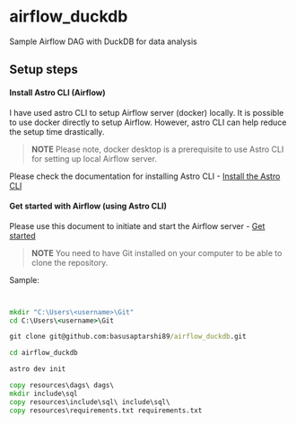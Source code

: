 # airflow_duckdb
Sample Airflow DAG with DuckDB for data analysis


## Setup steps

#### Install Astro CLI (Airflow)

I have used astro CLI to setup Airflow server (docker) locally. It is possible to use docker directly to setup Airflow. 
However, astro CLI can help reduce the setup time drastically.

> **NOTE** Please note, docker desktop is a prerequisite to use Astro CLI for setting up local Airflow server.

Please check the documentation for installing Astro CLI - [Install the Astro CLI](https://docs.astronomer.io/astro/cli/install-cli?tab=windowswithwinget#install-the-astro-cli)


#### Get started with Airflow (using Astro CLI)

Please use this document to initiate and start the Airflow server - [Get started](https://docs.astronomer.io/astro/cli/get-started-cli)

> **NOTE** You need to have Git installed on your computer to be able to clone the repository.

Sample:

```cmd


mkdir "C:\Users\<username>\Git"
cd C:\Users\<username>\Git

git clone git@github.com:basusaptarshi89/airflow_duckdb.git

cd airflow_duckdb

astro dev init

copy resources\dags\ dags\
mkdir include\sql
copy resources\include\sql\ include\sql\
copy resources\requirements.txt requirements.txt

```